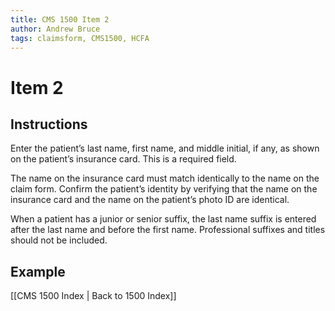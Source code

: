 ```yaml
---
title: CMS 1500 Item 2
author: Andrew Bruce
tags: claimsform, CMS1500, HCFA
---
```

# Item 2
## Instructions
Enter the patient’s last name, first name, and middle initial, if any, as shown on the patient’s insurance card. This is a required field. 

The name on the insurance card must match identically to the name on the claim form. Confirm the patient’s identity by verifying that the name on the insurance card and the name on the patient’s photo ID are identical. 

When a patient has a junior or senior suffix, the last name suffix is entered after the last name and before the first name. Professional suffixes and titles should not be included.

## Example

[[CMS 1500 Index | Back to 1500 Index]]